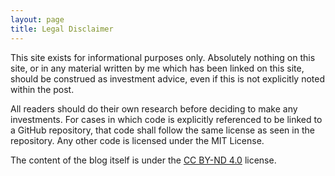 ```yaml
---
layout: page
title: Legal Disclaimer
---
```


This site exists for informational purposes only. Absolutely nothing on this site, or in any material written by me which has been linked on this site, should be construed as investment advice, even if this is not explicitly noted within the post. 

All readers should do their own research before deciding to make any investments. For cases in which code is explicitly referenced to be linked to a GitHub repository, that code shall follow the same license as seen in the repository. Any other code is licensed under the MIT License.

The content of the blog itself is under the [CC BY-ND 4.0](https://creativecommons.org/licenses/by-nd/4.0/) license.